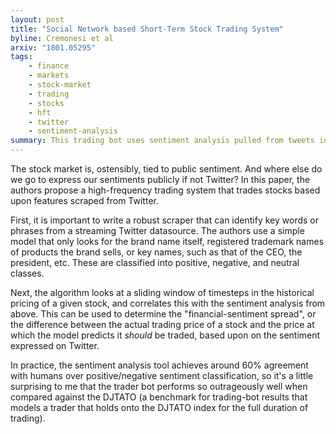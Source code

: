 ```yaml
---
layout: post
title: "Social Network based Short-Term Stock Trading System"
byline: Cremonesi et al
arxiv: "1801.05295"
tags:
    - finance
    - markets
    - stock-market
    - trading
    - stocks
    - hft
    - twitter
    - sentiment-analysis
summary: This trading bot uses sentiment analysis pulled from tweets in order to determine which stocks to buy or sell, and when.
---
```


The stock market is, ostensibly, tied to public sentiment. And where else do we go to express our sentiments publicly if not Twitter? In this paper, the authors propose a high-frequency trading system that trades stocks based upon features scraped from Twitter.

First, it is important to write a robust scraper that can identify key words or phrases from a streaming Twitter datasource. The authors use a simple model that only looks for the brand name itself, registered trademark names of products the brand sells, or key names, such as that of the CEO, the president, etc. These are classified into positive, negative, and neutral classes.

Next, the algorithm looks at a sliding window of timesteps in the historical pricing of a given stock, and correlates this with the sentiment analysis from above. This can be used to determine the "financial-sentiment spread", or the difference between the actual trading price of a stock and the price at which the model predicts it _should_ be traded, based upon on the sentiment expressed on Twitter.

In practice, the sentiment analysis tool achieves around 60% agreement with humans over positive/negative sentiment classification, so it's a little surprising to me that the trader bot performs so outrageously well when compared against the DJTATO (a benchmark for trading-bot results that models a trader that holds onto the DJTATO index for the full duration of trading).
